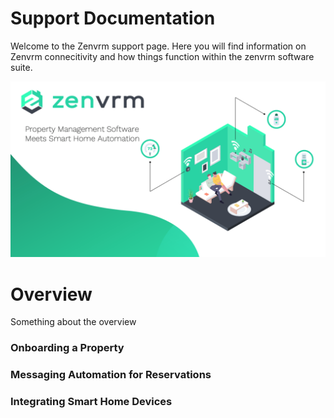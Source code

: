 # Support Documentation

Welcome to the Zenvrm support page. Here you will find information on Zenvrm connecitivity and how things function within the zenvrm software suite.

![zenpreso](images/preso-sample.png)

# Overview 
Something about the overview



### Onboarding a Property

### Messaging Automation for Reservations

### Integrating Smart Home Devices
